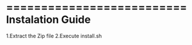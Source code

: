 
==========================
	Instalation Guide
==========================

1.Extract the Zip file
2.Execute install.sh
